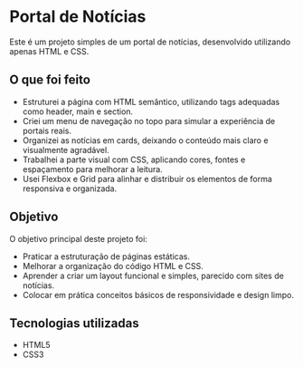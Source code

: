# Portal de Notícias 

Este é um projeto simples de um portal de notícias, desenvolvido utilizando apenas HTML e CSS.

## O que foi feito

* Estruturei a página com HTML semântico, utilizando tags adequadas como header, main e section.
* Criei um menu de navegação no topo para simular a experiência de portais reais.
* Organizei as notícias em cards, deixando o conteúdo mais claro e visualmente agradável.
* Trabalhei a parte visual com CSS, aplicando cores, fontes e espaçamento para melhorar a leitura.
* Usei Flexbox e Grid para alinhar e distribuir os elementos de forma responsiva e organizada.

## Objetivo

O objetivo principal deste projeto foi:

* Praticar a estruturação de páginas estáticas.
* Melhorar a organização do código HTML e CSS.
* Aprender a criar um layout funcional e simples, parecido com sites de notícias.
* Colocar em prática conceitos básicos de responsividade e design limpo.

## Tecnologias utilizadas

* HTML5
* CSS3

